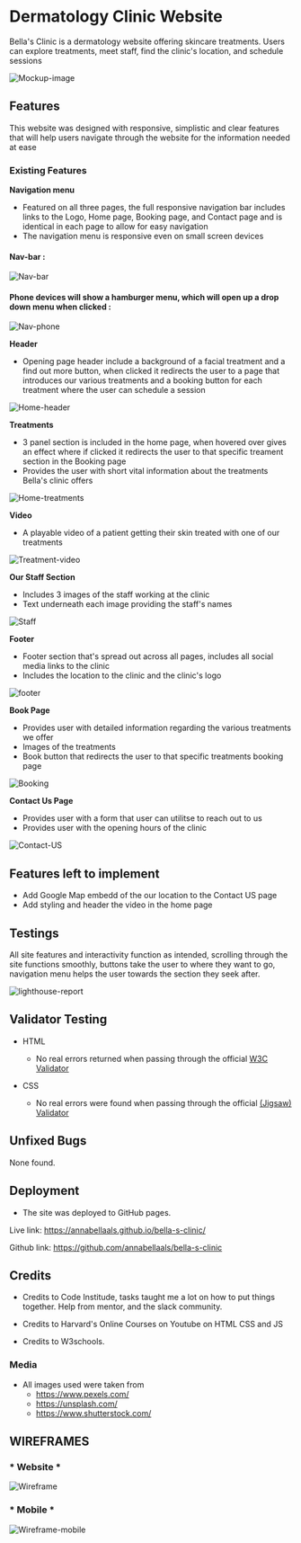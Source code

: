 # Dermatology Clinic Website
Bella's Clinic is a dermatology website offering skincare treatments. Users can explore treatments, meet staff, find the clinic's location, and schedule sessions

![Mockup-image](assets/images/mockup-image.png)

## Features
This website was designed with responsive, simplistic and clear features that will help users navigate through the website for the information needed at ease

### Existing Features

__Navigation menu__

   - Featured on all three pages, the full responsive navigation 
    bar includes links to the Logo, Home page, Booking page, and Contact page and is 
    identical in each page to allow for easy navigation
   - The navigation menu is responsive even on small screen devices

#### Nav-bar :
![Nav-bar](assets/images/nav.png)


#### Phone devices will show a hamburger menu, which will open up a drop down menu when clicked :
![Nav-phone](assets/images/nav-phone.png)

__Header__

   - Opening page header include a background of a facial treatment and a find out more button, when clicked it redirects the user to a page that introduces our various treatments and a booking button for each treatment where the user can schedule a session
  
![Home-header](assets/images/home-header.png)

__Treatments__
   
   - 3 panel section is included in the home page, when hovered over gives an effect where if clicked it redirects the user to that specific treament section in the Booking page
   - Provides the user with short vital information about the treatments Bella's clinic offers

![Home-treatments](assets/images/Treatments-section.png)

__Video__
  -  A playable video of a patient getting their skin treated with one of our treatments

 ![Treatment-video](assets/images/treatment-video.png) 

__Our Staff Section__
   - Includes 3 images of the staff working at the clinic
   - Text underneath each image providing the staff's names


![Staff](assets/images/our-staff.png) 

__Footer__

  - Footer section that's spread out across all pages, includes all social media links to the clinic
  - Includes the location to the clinic and the clinic's logo

 ![footer](assets/images/footer.png) 

__Book Page__

   - Provides user with detailed information regarding the various treatments we offer
   - Images of the treatments
   - Book button that redirects the user to that specific treatments booking page

  ![Booking](assets/images/book-page.png)

__Contact Us Page__

   - Provides user with a form that user can utilitse to reach out to us
   - Provides user with the opening hours of the clinic

![Contact-US](assets/images/contactus-page.png) 

## Features left to implement

   - Add Google Map embedd of the our location to the Contact US page
   - Add styling and header the video in the home page

## Testings

  All site features and interactivity function as intended, scrolling through the site functions smoothly, buttons take the user to where they want to go, navigation
  menu helps the user towards the section they seek after. 

![lighthouse-report](assets/images/lighthouse.png) 

## Validator Testing

- HTML
   - No real errors returned when passing through the official [W3C Validator](https://validator.w3.org/nu/?doc=https%3A%2F%2Fannabellaals.github.io%2Fbella-s-clinic%2Findex.html)

- CSS
  - No real errors were found when passing through the official [(Jigsaw) Validator](https://jigsaw.w3.org/css-validator/validator)

## Unfixed Bugs
None found.

## Deployment
- The site was deployed to GitHub pages.

Live link: https://annabellaals.github.io/bella-s-clinic/

Github link: https://github.com/annabellaals/bella-s-clinic

## Credits
* Credits to Code Institude, tasks taught me a lot on how to put things together. Help from mentor, and the slack community.

* Credits to Harvard's Online Courses on Youtube on HTML CSS and JS

* Credits to W3schools.


### Media
  - All images used were taken from
    - https://www.pexels.com/
    - https://unsplash.com/
    - https://www.shutterstock.com/

## WIREFRAMES

### * Website *
![Wireframe](assets/images/Wireframe1.jpg)

### * Mobile *
![Wireframe-mobile](assets/images/Wireframe-mobile.jpg)